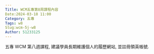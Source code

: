 ```yaml
---
Title: WCM五專第8周課程內容
Date:2024-03-18 11:00
Category: 五專
Tags: w8
Slug:wcm-5j-w8
Author: 51233125
---
```

五專 WCM 第八週課程, 建議學員長期維護個人的履歷網站, 並註冊領英帳號.